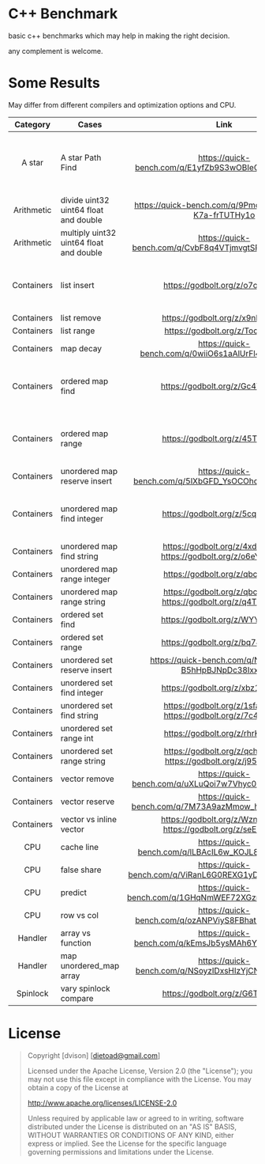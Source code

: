 # C++ Benchmark

basic c++ benchmarks  which may help in making the right decision.

any complement is welcome.

# Some Results  

May differ from different compilers and optimization options and CPU.

|  Category  | Cases                                   |                             Link                             | extra                             |
| :--------: | --------------------------------------- | :----------------------------------------------------------: | --------------------------------- |
|   A star   | A star Path Find                        |    https://quick-bench.com/q/E1yfZb9S3wOBIeQCQFefdkTTa1I     | may failed when no path to target |
| Arithmetic | divide uint32 uint64 float and double   |    https://quick-bench.com/q/9PmcSCQu3O8Q--K7a-frTUTHy1o     |                                   |
| Arithmetic | multiply uint32 uint64 float and double |    https://quick-bench.com/q/CvbF8q4VTjmvgtSRMw2vXn_OzFo     |                                   |
| Containers | list insert                             |               https://godbolt.org/z/o7odbr34s                | quick bench do not support boost  |
| Containers | list remove                             |               https://godbolt.org/z/x9nhWeaq1                |                                   |
| Containers | list range                              |               https://godbolt.org/z/TocGzosj1                |                                   |
| Containers | map decay                               |    https://quick-bench.com/q/0wiiO6s1aAlUrFl4r9nro_jNnA0     |                                   |
| Containers | ordered map find                        |               https://godbolt.org/z/Gc4T8MTxP                | quick bench code length limit     |
| Containers | ordered map range                       |               https://godbolt.org/z/45T6x5Eo8                | quick bench code length limit     |
| Containers | unordered map reserve insert            |    https://quick-bench.com/q/5lXbGFD_YsOCOhcIRiN2mU-_BnY     |                                   |
| Containers | unordered map find integer              |               https://godbolt.org/z/5cq45731s                | quick bench code length limit     |
| Containers | unordered map find string               | https://godbolt.org/z/4xdeqfx3M<br /> https://godbolt.org/z/o6eY4eW5K | Ce time limit                     |
| Containers | unordered map range integer             |               https://godbolt.org/z/qbcKazhex                | Ce time limit                     |
| Containers | unordered map range string              | https://godbolt.org/z/qbcKazhex<br />https://godbolt.org/z/q4TY1G86r | Ce time limit                     |
| Containers | ordered set find                        |               https://godbolt.org/z/WYYznWGff                |                                   |
| Containers | ordered set range                       |               https://godbolt.org/z/bq78o5GTK                |                                   |
| Containers | unordered set reserve insert            |    https://quick-bench.com/q/NIedSNHc-B5hHpBJNpDc38Ixxoc     |                                   |
| Containers | unordered set find integer              |               https://godbolt.org/z/xbz18Wx9b                |                                   |
| Containers | unordered set find string               | https://godbolt.org/z/1sfaP8z45<br />https://godbolt.org/z/7c4KvEj18 | Ce time limit                     |
| Containers | unordered set range int                 |               https://godbolt.org/z/rhrK1aeK4                |                                   |
| Containers | unordered set range string              | https://godbolt.org/z/qch8nPhrs<br />https://godbolt.org/z/j95hfheo9 | Ce time limit                     |
| Containers | vector remove                           |    https://quick-bench.com/q/uXLuQoi7w7Vhyc0LTR6DSRh7Q9s     |                                   |
| Containers | vector reserve                          |    https://quick-bench.com/q/7M73A9azMmow_hnxUZoaYQJi8cI     |                                   |
| Containers | vector vs inline vector                 | https://godbolt.org/z/Wzn497z7q<br />https://godbolt.org/z/seEeY49nT | Ce time limit                     |
|    CPU     | cache line                              |    https://quick-bench.com/q/lLBAcIL6w_KOJL89xy7eaxFeo_I     |                                   |
|    CPU     | false share                             |    https://quick-bench.com/q/ViRanL6G0REXG1yDD4WMOunR1aQ     |                                   |
|    CPU     | predict                                 |    https://quick-bench.com/q/1GHqNmWEF72XGzmT4u7BEJk_R3Q     |                                   |
|    CPU     | row vs col                              |    https://quick-bench.com/q/ozANPViyS8FBhat90CJ3IjxMqO0     |                                   |
|  Handler   | array vs function                       |    https://quick-bench.com/q/kEmsJb5ysMAh6YujQCjfDSf0KB0     |                                   |
|  Handler   | map unordered_map  array                |    https://quick-bench.com/q/NSoyzIDxsHIzYjCNDcMKwOjxRSI     |                                   |
|  Spinlock  | vary spinlock compare                   |               https://godbolt.org/z/G6TcxTT86                | Ce limit error                    |



# License

>  Copyright [dvison] [dietoad@gmail.com]
>
>    Licensed under the Apache License, Version 2.0 (the "License");
>    you may not use this file except in compliance with the License.
>    You may obtain a copy of the License at
>
>    http://www.apache.org/licenses/LICENSE-2.0
>
>    Unless required by applicable law or agreed to in writing, software
>    distributed under the License is distributed on an "AS IS" BASIS,
>    WITHOUT WARRANTIES OR CONDITIONS OF ANY KIND, either express or implied.
>    See the License for the specific language governing permissions and
>    limitations under the License.